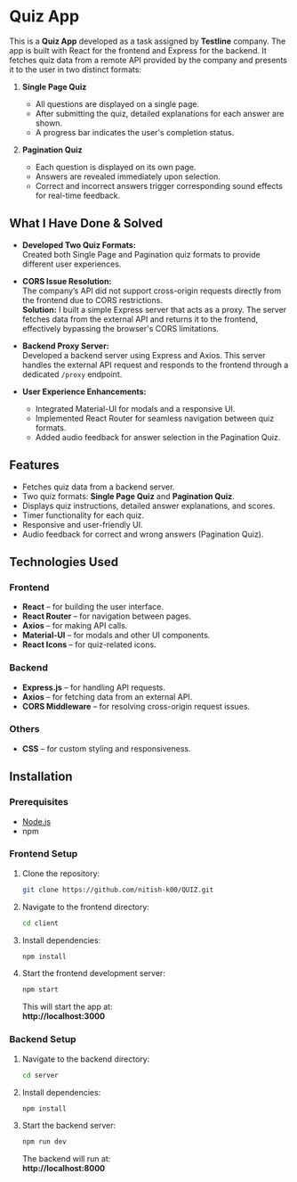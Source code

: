 # Quiz App

This is a **Quiz App** developed as a task assigned by **Testline** company. The app is built with React for the frontend and Express for the backend. It fetches quiz data from a remote API provided by the company and presents it to the user in two distinct formats:

1. **Single Page Quiz**  
   - All questions are displayed on a single page.
   - After submitting the quiz, detailed explanations for each answer are shown.
   - A progress bar indicates the user's completion status.

2. **Pagination Quiz**  
   - Each question is displayed on its own page.
   - Answers are revealed immediately upon selection.
   - Correct and incorrect answers trigger corresponding sound effects for real-time feedback.

## What I Have Done & Solved

- **Developed Two Quiz Formats:**  
  Created both Single Page and Pagination quiz formats to provide different user experiences.

- **CORS Issue Resolution:**  
  The company’s API did not support cross-origin requests directly from the frontend due to CORS restrictions.  
  **Solution:** I built a simple Express server that acts as a proxy. The server fetches data from the external API and returns it to the frontend, effectively bypassing the browser's CORS limitations.

- **Backend Proxy Server:**  
  Developed a backend server using Express and Axios. This server handles the external API request and responds to the frontend through a dedicated `/proxy` endpoint.

- **User Experience Enhancements:**  
  - Integrated Material-UI for modals and a responsive UI.
  - Implemented React Router for seamless navigation between quiz formats.
  - Added audio feedback for answer selection in the Pagination Quiz.

## Features

- Fetches quiz data from a backend server.
- Two quiz formats: **Single Page Quiz** and **Pagination Quiz**.
- Displays quiz instructions, detailed answer explanations, and scores.
- Timer functionality for each quiz.
- Responsive and user-friendly UI.
- Audio feedback for correct and wrong answers (Pagination Quiz).

## Technologies Used

### Frontend
- **React** – for building the user interface.
- **React Router** – for navigation between pages.
- **Axios** – for making API calls.
- **Material-UI** – for modals and other UI components.
- **React Icons** – for quiz-related icons.

### Backend
- **Express.js** – for handling API requests.
- **Axios** – for fetching data from an external API.
- **CORS Middleware** – for resolving cross-origin request issues.

### Others
- **CSS** – for custom styling and responsiveness.

## Installation

### Prerequisites
- [Node.js](https://nodejs.org/)
- npm

### Frontend Setup

1. Clone the repository:

    ```bash
    git clone https://github.com/nitish-k00/QUIZ.git
    ```

2. Navigate to the frontend directory:

    ```bash
    cd client
    ```

3. Install dependencies:

    ```bash
    npm install
    ```

4. Start the frontend development server:

    ```bash
    npm start
    ```

    This will start the app at:  
    **http://localhost:3000**

### Backend Setup

1. Navigate to the backend directory:

    ```bash
    cd server
    ```

2. Install dependencies:

    ```bash
    npm install
    ```

3. Start the backend server:

    ```bash
    npm run dev
    ```

    The backend will run at:  
    **http://localhost:8000**

